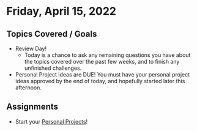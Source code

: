 # Friday, April 15, 2022

## Topics Covered / Goals
- Review Day!
  - Today is a chance to ask any remaining questions you have about the topics covered over the past few weeks, and to finish any unfinished challenges.
- Personal Project ideas are DUE! You must have your personal project ideas approved by the end of today, and hopefully started later this afternoon. 

## Assignments
- Start your [Personal Projects](https://github.com/romeoplatoon/assessment-5)!

